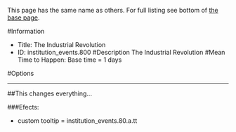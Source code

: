This page has the same name as others. For full listing see bottom of [the base page](the_industrial_revolution.md).

#Information
 - Title: The Industrial Revolution
 - ID: institution_events.800
#Description
The Industrial Revolution
#Mean Time to Happen:
Base time = 1 days

#Options

___
##This changes everything...

###Efects:<ul><li>custom tooltip = institution_events.80.a.tt</li></ul>
